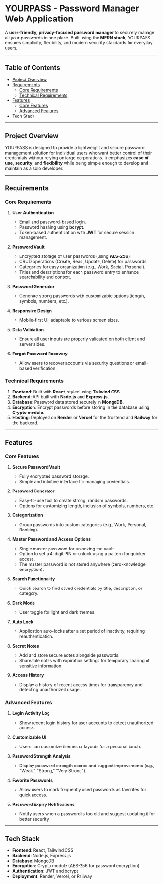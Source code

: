 # YOURPASS - Password Manager Web Application

A **user-friendly, privacy-focused password manager** to securely manage all your passwords in one place. Built using the **MERN stack**, YOURPASS ensures simplicity, flexibility, and modern security standards for everyday users.

---

## Table of Contents

- [Project Overview](#project-overview)
- [Requirements](#requirements)
  - [Core Requirements](#core-requirements)
  - [Technical Requirements](#technical-requirements)
- [Features](#features)
  - [Core Features](#core-features)
  - [Advanced Features](#advanced-features)
- [Tech Stack](#tech-stack)

---

## Project Overview

YOURPASS is designed to provide a lightweight and secure password management solution for individual users who want better control of their credentials without relying on large corporations. It emphasizes **ease of use**, **security**, and **flexibility** while being simple enough to develop and maintain as a solo developer.

---

## Requirements

### Core Requirements

1. **User Authentication**

   - Email and password-based login.
   - Password hashing using **bcrypt**.
   - Token-based authentication with **JWT** for secure session management.

2. **Password Vault**

   - Encrypted storage of user passwords (using **AES-256**).
   - CRUD operations (Create, Read, Update, Delete) for passwords.
   - Categories for easy organization (e.g., Work, Social, Personal).
   - Titles and descriptions for each password entry to enhance searchability and context.

3. **Password Generator**

   - Generate strong passwords with customizable options (length, symbols, numbers, etc.).

4. **Responsive Design**

   - Mobile-first UI, adaptable to various screen sizes.

5. **Data Validation**

   - Ensure all user inputs are properly validated on both client and server sides.

6. **Forgot Password Recovery**
   - Allow users to recover accounts via security questions or email-based verification.

### Technical Requirements

1. **Frontend**: Built with **React**, styled using **Tailwind CSS**.
2. **Backend**: API built with **Node.js** and **Express.js**.
3. **Database**: Password data stored securely in **MongoDB**.
4. **Encryption**: Encrypt passwords before storing in the database using **Crypto module**.
5. **Hosting**: Deployed on **Render** or **Vercel** for the frontend and **Railway** for the backend.

---

## Features

### Core Features

1. **Secure Password Vault**

   - Fully encrypted password storage.
   - Simple and intuitive interface for managing credentials.

2. **Password Generator**

   - Easy-to-use tool to create strong, random passwords.
   - Options for customizing length, inclusion of symbols, numbers, etc.

3. **Categorization**

   - Group passwords into custom categories (e.g., Work, Personal, Banking).

4. **Master Password and Access Options**

   - Single master password for unlocking the vault.
   - Option to set a 4-digit PIN or unlock using a pattern for quicker access.
   - The master password is not stored anywhere (zero-knowledge encryption).

5. **Search Functionality**

   - Quick search to find saved credentials by title, description, or category.

6. **Dark Mode**

   - User toggle for light and dark themes.

7. **Auto Lock**

   - Application auto-locks after a set period of inactivity, requiring reauthentication.

8. **Secret Notes**

   - Add and store secure notes alongside passwords.
   - Shareable notes with expiration settings for temporary sharing of sensitive information.

9. **Access History**
   - Display a history of recent access times for transparency and detecting unauthorized usage.

### Advanced Features

1. **Login Activity Log**

   - Show recent login history for user accounts to detect unauthorized access.

2. **Customizable UI**

   - Users can customize themes or layouts for a personal touch.

3. **Password Strength Analysis**

   - Display password strength scores and suggest improvements (e.g., "Weak," "Strong," "Very Strong").

4. **Favorite Passwords**

   - Allow users to mark frequently used passwords as favorites for quick access.

5. **Password Expiry Notifications**
   - Notify users when a password is too old and suggest updating it for better security.

---

## Tech Stack

- **Frontend**: React, Tailwind CSS
- **Backend**: Node.js, Express.js
- **Database**: MongoDB
- **Encryption**: Crypto module (AES-256 for password encryption)
- **Authentication**: JWT and bcrypt
- **Deployment**: Render, Vercel, or Railway

